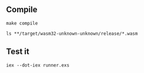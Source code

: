 ## Compile
```shell
make compile

ls **/target/wasm32-unknown-unknown/release/*.wasm
```

## Test it
```
iex --dot-iex runner.exs
```
